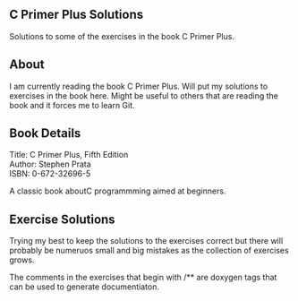 C Primer Plus Solutions
-----------------------
Solutions to some of the exercises in the book C Primer Plus.

About
-----
I am currently reading the book C Primer Plus. Will put my solutions to
exercises in the book here. Might be useful to others that are reading the book and it forces me to learn Git.

Book Details
------------
Title: C Primer Plus, Fifth Edition  
Author: Stephen Prata  
ISBN: 0-672-32696-5  

A classic book aboutC programmming aimed at beginners.

Exercise Solutions
------------------
Trying my best to keep the solutions to the exercises correct but there will probably be numeruos small and big mistakes as the collection of exercises grows.

The comments in the exercises that begin with /** are doxygen tags that can be used to generate documentiaton.
